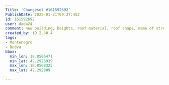 ```yaml
---
Title: 'Changeset #161592692'
PublishDate: 2025-01-21T09:37:45Z
id: 161592692
user: dada24
comment: new building, heights, roof material, roof shape, name of street
created_by: iD 2.30.4
tags:
- Montenegro
- Budva
bbox:
  min_lon: 18.8506471
  min_lat: 42.2926939
  max_lon: 18.8508325
  max_lat: 42.292809

---
```

